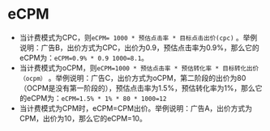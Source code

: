 # eCPM

- 当计费模式为CPC，则`eCPM= 1000 * 预估点击率 * 目标点击出价(cpc)` 。举例说明：广告B，出价方式为CPC，出价为0.9，预估点击率为0.9%，那么它的eCPM为：`eCPM=0.9% * 0.9 1000=8.1`。
- 当计费模式为oCPM，则`eCPM=1000 * 预估点击率 * 预估转化率 * 目标转化出价（ocpm）` 。举例说明：广告C，出价方式为oCPM，第二阶段的出价为80（OCPM是没有第一阶段的），预估点击率为1.5%，预估转化率为1%，那么它的eCPM为：`eCPM=1.5% * 1% * 80 * 1000=12`
- 当计费模式为CPM时，eCPM=CPM出价。举例说明：广告A，出价方式为CPM，出价为10，那么它的eCPM=10。